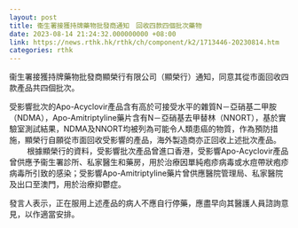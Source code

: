 ```yaml
---
layout: post
title: 衞生署接獲持牌藥物批發商通知　回收四款四個批次藥物
date: 2023-08-14 21:24:32.000000000 +08:00
link: https://news.rthk.hk/rthk/ch/component/k2/1713446-20230814.htm
categories: rthk
---
```


衞生署接獲持牌藥物批發商顯榮行有限公司（顯榮行）通知，同意其從市面回收四款產品共四個批次。

受影響批次的Apo-Acyclovir產品含有高於可接受水平的雜質N－亞硝基二甲胺（NDMA），Apo-Amitriptyline藥片含有N－亞硝基去甲替林（NNORT），基於實驗室測試結果，NDMA及NNORT均被列為可能令人類患癌的物質，作為預防措施，顯榮行自願從市面回收受影響的產品，海外製造商亦正回收上述批次產品。
　　 
根據顯榮行的資料，受影響批次產品曾進口香港，受影響Apo-Acyclovir產品曾供應予衞生署診所、私家醫生和藥房，用於治療因單純疱疹病毒或水痘帶狀疱疹病毒所引致的感染；受影響Apo-Amitriptyline藥片曾供應醫院管理局、私家醫院及出口至澳門，用於治療抑鬱症。

發言人表示，正在服用上述產品的病人不應自行停藥，應盡早向其醫護人員諮詢意見，以作適當安排。
